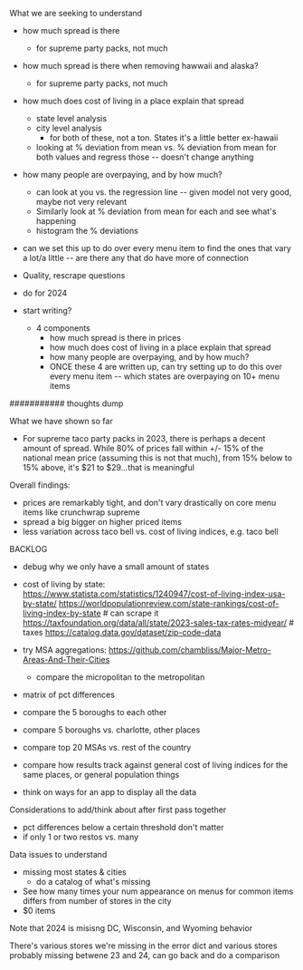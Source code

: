 
What we are seeking to understand
* how much spread is there 
    * for supreme party packs, not much
* how much spread is there when removing hawwaii and alaska?
    * for supreme party packs, not much
* how much does cost of living in a place explain that spread 
    * state level analysis
    * city level analysis
        * for both of these, not a ton. States it's a little better ex-hawaii
    * looking at % deviation from mean vs. % deviation from mean for both values and regress those -- doesn't change anything
* how many people are overpaying, and by how much?
    * can look at you vs. the regression line -- given model not very good, maybe not very relevant
    * Similarly look at % deviation from mean for each and see what's happening
    * histogram the % deviations

* can we set this up to do over every menu item to find the ones that vary a lot/a little -- are there any that do have more of connection

* Quality, rescrape questions
* do for 2024

* start writing?
    * 4 components
        * how much spread is there in prices
        * how much does cost of living in a place explain that spread
        * how many people are overpaying, and by how much?
        * ONCE these 4 are written up, can try setting up to do this over every menu item -- which states are overpaying on 10+ menu items 



########### thoughts dump

What we have shown so far
* For supreme taco party packs in 2023, there is perhaps a decent amount of spread. While 80% of prices fall within +/- 15% of the national mean price (assuming this is not that much), from 15% below to 15% above, it's $21 to $29...that is meaningful

Overall findings:
* prices are remarkably tight, and don't vary drastically on core menu items like crunchwrap supreme
* spread a big bigger on higher priced items
* less variation across taco bell vs. cost of living indices, e.g. taco bell 

BACKLOG
* debug why we only have a small amount of states
* cost of living by state: 
    https://www.statista.com/statistics/1240947/cost-of-living-index-usa-by-state/
    https://worldpopulationreview.com/state-rankings/cost-of-living-index-by-state # can scrape it
    https://taxfoundation.org/data/all/state/2023-sales-tax-rates-midyear/ # taxes
    https://catalog.data.gov/dataset/zip-code-data

* try MSA aggregations: https://github.com/chambliss/Major-Metro-Areas-And-Their-Cities
    * compare the micropolitan to the metropolitan
* matrix of pct differences
* compare the 5 boroughs to each other
* compare 5 boroughs vs. charlotte, other places
* compare top 20 MSAs vs. rest of the country
* compare how results track against general cost of living indices for the same places, or general population things
* think on ways for an app to display all the data


Considerations to add/think about after first pass together
* pct differences below a certain threshold don't matter
* if only 1 or two restos vs. many

Data issues to understand
* missing most states & cities
    * do a catalog of what's missing
* See how many times your num appearance on menus for common items differs from number of stores in the city
* $0 items

Note that 2024 is misisng DC, Wisconsin, and Wyoming behavior

There's various stores we're missing in the error dict and various stores probably missing betwene 23 and 24, can go back and do a comparison